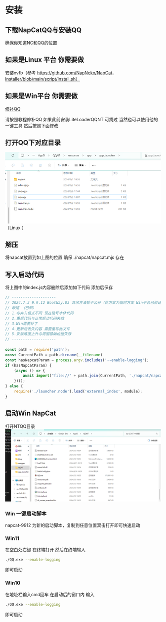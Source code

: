 # 安装

## 下载NapCatQQ与安装QQ
确保你知道NC和QQ的位置
## 如果是Linux 平台 你需要做
安装xvfb（参考 https://github.com/NapNeko/NapCat-Installer/blob/main/script/install.sh）

## 如果是Win平台 你需要做
[修补QQ](https://liteloaderqqnt.github.io/guide/install.html#%E4%BF%AE%E8%A1%A5)

请按照教程修补QQ 如果此前安装LiteLoaderQQNT 可跳过 当然也可以使用他的一键工具 然后按照下面修改

## 打开QQ下对应目录
![way0301](../../asset/img/getting-started/install.way03.01.png)
（Linux ）
## 解压
将napcat放置到如上图的位置 确保 ./napcat/napcat.mjs 存在

## 写入启动代码
将上图中的index.js内容删除后添加如下代码 添加后保存
```js
// --------------------
// 2024.7.3 9.9.12 BootWay.03 其余方法暂不公开（此方案为临时方案 Win平台已验证）
// 缺陷 （已知）
// 1.与非入侵式不同 现在破坏本体代码
// 2.重启代码与正常启动代码失效 
// 3.Win需要补丁
// 4.更新后丢失内容 需要重写此文件
// 5.安装难度上升与周围基础设施失效
// --------------------

const path = require('path');
const CurrentPath = path.dirname(__filename)
const hasNapcatParam = process.argv.includes('--enable-logging');
if (hasNapcatParam) {
    (async () => {
        await import("file://" + path.join(CurrentPath, './napcat/napcat.mjs'));
    })();
} else {
    require('./launcher.node').load('external_index', module);
}
```

## 启动Win NapCat
打开NTQQ目录
![way0302](../../asset/img/getting-started/install.way03.02.png)

### Win 一键启动脚本
<!-- [参考脚本](https://github.com/NapNeko/NapCatQQ/blob/main/script/NapCat.164.bat) -->

napcat-9912 为新的启动脚本，复制到任意位置双击打开即可快速启动

### Win11
在空白处右键 在终端打开 然后在终端输入
```bash
./QQ.exe --enable-logging
```
即可启动
### Win10
在地址栏输入cmd回车 在启动后的窗口内 输入
```bash
./QQ.exe --enable-logging
```
即可启动
